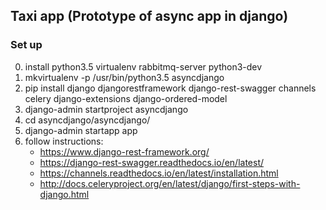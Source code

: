 Taxi app (Prototype of async app in django)
--

### Set up

0. install python3.5 virtualenv rabbitmq-server python3-dev
1. mkvirtualenv -p /usr/bin/python3.5 asyncdjango
2. pip install django djangorestframework django-rest-swagger channels celery django-extensions django-ordered-model
3. django-admin startproject asyncdjango
4. cd asyncdjango/asyncdjango/
5. django-admin startapp app
6. follow instructions:
    * https://www.django-rest-framework.org/
    * https://django-rest-swagger.readthedocs.io/en/latest/
    * https://channels.readthedocs.io/en/latest/installation.html
    * http://docs.celeryproject.org/en/latest/django/first-steps-with-django.html

